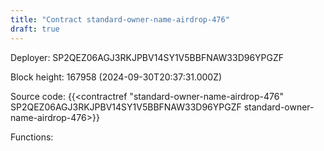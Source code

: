 ```yaml
---
title: "Contract standard-owner-name-airdrop-476"
draft: true
---
```

Deployer: SP2QEZ06AGJ3RKJPBV14SY1V5BBFNAW33D96YPGZF


 



Block height: 167958 (2024-09-30T20:37:31.000Z)

Source code: {{<contractref "standard-owner-name-airdrop-476" SP2QEZ06AGJ3RKJPBV14SY1V5BBFNAW33D96YPGZF standard-owner-name-airdrop-476>}}

Functions:


